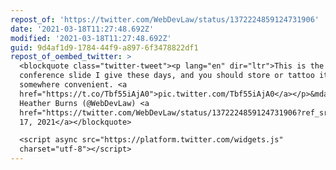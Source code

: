 ```yaml
---
repost_of: 'https://twitter.com/WebDevLaw/status/1372224859124731906'
date: '2021-03-18T11:27:48.692Z'
modified: '2021-03-18T11:27:48.692Z'
guid: 9d4af1d9-1784-44f9-a897-6f3478822df1
repost_of_oembed_twitter: >
  <blockquote class="twitter-tweet"><p lang="en" dir="ltr">This is the only
  conference slide I give these days, and you should store or tattoo it
  somewhere convenient. <a
  href="https://t.co/Tbf55iAjA0">pic.twitter.com/Tbf55iAjA0</a></p>&mdash;
  Heather Burns (@WebDevLaw) <a
  href="https://twitter.com/WebDevLaw/status/1372224859124731906?ref_src=twsrc%5Etfw">March
  17, 2021</a></blockquote>

  <script async src="https://platform.twitter.com/widgets.js"
  charset="utf-8"></script>
---
```

 
